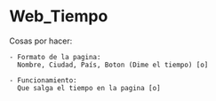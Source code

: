# Web_Tiempo
 
Cosas por hacer:
```
- Formato de la pagina:
  Nombre, Ciudad, País, Boton (Dime el tiempo) [o]

- Funcionamiento:
  Que salga el tiempo en la pagina [o]
```